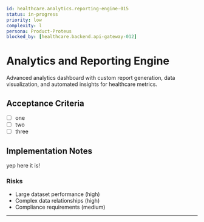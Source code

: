 ```yaml
id: healthcare.analytics.reporting-engine-015
status: in-progress
priority: low
complexity: l
persona: Product-Proteus
blocked_by: [healthcare.backend.api-gateway-012]
```

# Analytics and Reporting Engine

Advanced analytics dashboard with custom report generation, data visualization, and automated insights for healthcare metrics.

## Acceptance Criteria

- [ ] one
- [ ] two
- [ ] three

## Implementation Notes

yep here it is!

### Risks

- Large dataset performance (high)
- Complex data relationships (high)
- Compliance requirements (medium)

---
